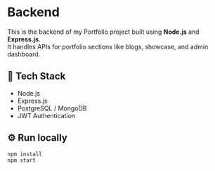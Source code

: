 # Backend

This is the backend of my Portfolio project built using **Node.js** and **Express.js**.  
It handles APIs for portfolio sections like blogs, showcase, and admin dashboard.

## 🚀 Tech Stack
- Node.js  
- Express.js  
- PostgreSQL / MongoDB  
- JWT Authentication

## ⚙️ Run locally
```bash
npm install
npm start
